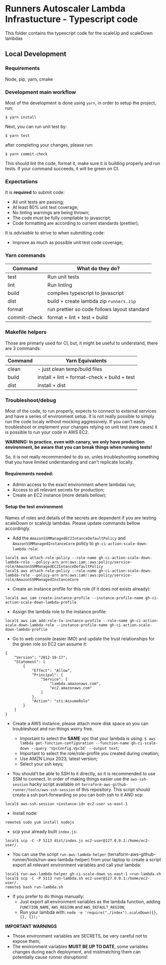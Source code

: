 # Runners Autoscaler Lambda Infrastucture - Typescript code

This folder contains the typescript code for the scaleUp and scaleDown lambdas

## Local Development

### Requirements

Node, pip, yarn, cmake

### Development main workflow

Most of the development is done using `yarn`, in order to setup the project, run:

```
$ yarn install
```

Next, you can run unit test by:

```
$ yarn test
```

after completing your changes, please run:

```
$ yarn commit-check
```

This should lint the code, format it, make sure it is building properly and run tests. If your command succeeds, it will be green on CI.

### Expectations

It is **required** to submit code:

* All unit tests are passing;
* At least 80% unit test coverage;
* No linting warnings are being thrown;
* The code must be fully compilable to javascript;
* Code formatting are according to current standards (prettier);

It is *advisable* to strive to when submitting code:

* Improve as much as possible unit test code coverage;

### Yarn commands

| Command        | What do they do?                              |
| -------------- | ------------------                            |
| test           | Run unit tests                                |
| lint           | Run linting                                   |
| build          | compiles typescript to javascript             |
| dist           | build + create lambda zip `runners.zip`       |
| format         | run prettier so code follows layout standard  |
| commit-check   | format + lint + test + build                  |

### Makefile helpers

Those are primarly used for CI, but, it might be useful to understand, there are 3 commands:

| Command      | Yarn Equivalents                             |
| ------------ | ------------------                           |
| clean        | - just clean temp/build files                |
| build        | install + lint + format-check + build + test |
| dist         | install + dist                               |

### Troubleshoot/debug

Most of the code, to run properly, expects to connect to external services and have a series of environment setup. It is not really possible to simply run the code localy without mocking aggressively. If you can't easily troubleshoot or implement your changes relying on unit test (rare cases) it is possible to run your code in AWS EC2.

**WARNING: In practice, even with canary, we only have production environment, be aware that you can break things when running tests!**

So, it is not really recommended to do so, unles troubleshooting something that you have limited understanding and can't replicate locally.

#### Requirements needed:

* Admin access to the exact environment where lambdas run;
* Access to all relevant secrets for production;
* Create an EC2 instance (more details bellow);

#### Setup the test environment

Names of roles and details of the secrets are dependent if you are testing scaleDown or scaleUp lambdas. Please update commands bellow accordingly.

* Add the `AmazonSSMManagedEC2IntanceDefaultPolicy` and `AmazonSSMManagedInstanceCore` policy to `gh-ci-action-scale-down-lambda-role`:

```
local$ aws attach-role-policy --role-name gh-ci-action-scale-down-lambda-role --policy-arn arn:aws:iam::aws:policy/service-role/AmazonSSMManagedEC2IntanceDefaultPolicy
local$ aws attach-role-policy --role-name gh-ci-action-scale-down-lambda-role --policy-arn arn:aws:iam::aws:policy/service-role/AmazonSSMManagedInstanceCore
```

* Create an instance profile for this role (if it does not exists already):

```
local$ aws iam create-instance-profile --instance-profile-name gh-ci-action-scale-down-lambda-profile
```

* Assign the lambda role to the instance profile:

```
local$ aws iam add-role-to-instance-profile --role-name gh-ci-action-scale-down-lambda-role --instance-profile-name gh-ci-action-scale-down-lambda-profile
```

* Go to web console (easier IMO) and update the trust relationships for the given role so EC2 can assume it:

```
{
    "Version": "2012-10-17",
    "Statement": [
        {
            "Effect": "Allow",
            "Principal": {
                "Service": [
                    "lambda.amazonaws.com",
                    "ec2.amazonaws.com"
                ]
            },
            "Action": "sts:AssumeRole"
        }
    ]
}
```

* Create a AWS instance, please attach more disk space so you can troubleshoot and run things worry free.
  * Important to select the **SAME** vpc that your lambda is using: `$ aws lambda get-function-configuration --function-name gh-ci-scale-down --query 'VpcConfig.VpcId' --output text`;
  * Important to select the role/role-profile you created during creation;
  * Use AMZN Linux 2023, latest version;
  * Select your ssh keys;

* You should't be able to SSH to it directly, so it is recommended to use SSM to connect. In order of making things easier use the `aws-ssh-session` hacky script available on `terraform-aws-github-runner/tools/aws-ssh-session` of this repository. This script should create a ssh port-forwarding so you can both ssh to it AND scp:

```
local$ aws-ssh-session <instance-id> ec2-user us-east-1
```

* Install node:

```
remote$ sudo yum install nodejs
```

* scp your already built `index.js`:

```
local$ scp -C -P 5113 dist/index.js ec2-user@127.0.0.1:/home/ec2-user/.
```

* You can use the script `run-aws-lambda-helper` (terraform-aws-github-runner/tools/run-aws-lambda-helper) from your laptop to create a script export all relevant environment variables and call your lambda:

```
local$ run-aws-lambda-helper gh-ci-scale-down us-east-1 >run-lambda.sh
local$ scp -C -P 5113 run-lambda.sh ec2-user@127.0.0.1:/home/ec2-user/.
remote$ bash run-lambda.sh
```

* If you prefer to do things manually:
  * Just export all environment variables as the lambda function, adding `FUNCTION_NAME`, `AWS_REGION` and `AWS_DEFAULT_REGION`;
  * Run your lambda with: `node -e 'require("./index").scaleDown({}, {}, {});'`

**IMPORTANT WARNINGS**

* Those environment variables are SECRETS, be very careful not to expose them;
* The environment variables **MUST BE UP TO DATE**, some variables changes during each deployment, and mistmatching them can potentially cause runner disruptions!
